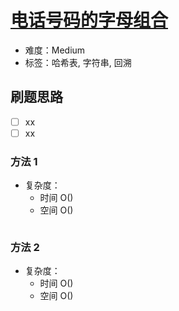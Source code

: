 # [电话号码的字母组合](https://leetcode-cn.com/problems/letter-combinations-of-a-phone-number/)

- 难度：Medium
- 标签：哈希表, 字符串, 回溯

## 刷题思路

- [ ] xx
- [ ] xx

### 方法 1

- 复杂度：
    - 时间 O()
    - 空间 O()

``` js

```

### 方法 2

- 复杂度：
    - 时间 O()
    - 空间 O()

``` js

```
